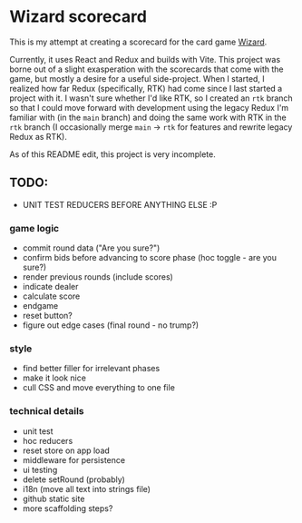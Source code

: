 # Wizard scorecard

This is my attempt at creating a scorecard for the card game [Wizard]().

Currently, it uses React and Redux and builds with Vite.
This project was borne out of a slight exasperation with the scorecards that come with the game, but mostly a desire for a useful side-project. When I started, I realized how far Redux (specifically, RTK) had come since I last started a project with it. I wasn't sure whether I'd like RTK, so I created an `rtk` branch so that I could move forward with development using the legacy Redux I'm familiar with (in the `main` branch) and doing the same work with RTK in the `rtk` branch (I occasionally merge `main` -> `rtk` for features and rewrite legacy Redux as RTK).

As of this README edit, this project is very incomplete.
## TODO:
- UNIT TEST REDUCERS BEFORE ANYTHING ELSE :P
### game logic
- commit round data ("Are you sure?")
- confirm bids before advancing to score phase (hoc toggle - are you sure?)
- render previous rounds (include scores)
- indicate dealer
- calculate score
- endgame
- reset button?
- figure out edge cases (final round - no trump?)
### style
- find better filler for irrelevant phases
- make it look nice
- cull CSS and move everything to one file
### technical details
- unit test
- hoc reducers
- reset store on app load
- middleware for persistence
- ui testing
- delete setRound (probably)
- i18n (move all text into strings file)
- github static site
- more scaffolding steps?
